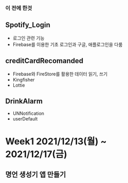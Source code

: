 ### 이 전에 한것
## Spotify_Login
- 로그인 관련 기능
- Firebase를 이용한 기초 로그인과 구글, 애플로그인을 다룸
## creditCardRecomanded
- Firebase와 FireStore를 활용한 데이터 읽기, 쓰기
- Kingfisher
- Lottie
## DrinkAlarm
- UNNotification
- userDefault

# Week1 2021/12/13(월) ~ 2021/12/17(금)
## 명언 생성기 앱 만들기
